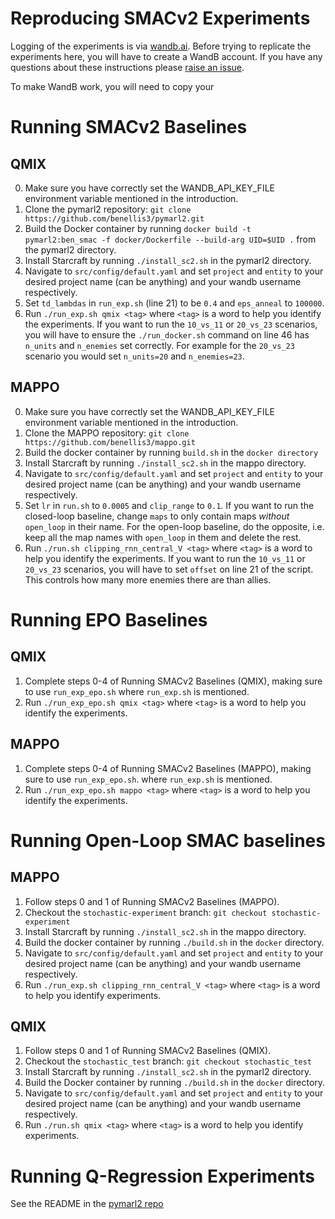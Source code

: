 # Reproducing SMACv2 Experiments

Logging of the experiments is via [wandb.ai](https://wandb.ai/). Before trying to replicate the experiments here, you will have to create a WandB account. If you have any questions about these instructions please [raise an issue](https://github.com/oxwhirl/smacv2/issues/new/choose).

To make WandB work, you will need to copy your

# Running SMACv2 Baselines

## QMIX

0. Make sure you have correctly set the WANDB_API_KEY_FILE environment variable mentioned in the introduction.
1. Clone the pymarl2 repository:
```git clone https://github.com/benellis3/pymarl2.git```
2. Build the Docker container by running `docker build -t pymarl2:ben_smac -f docker/Dockerfile --build-arg UID=$UID .` from the pymarl2 directory.
3. Install Starcraft by running `./install_sc2.sh` in the pymarl2 directory.
4. Navigate to `src/config/default.yaml` and set `project` and `entity` to your desired project name (can be anything) and your wandb username respectively.
5. Set `td_lambdas` in `run_exp.sh` (line 21) to be `0.4` and `eps_anneal` to `100000`.
6. Run `./run_exp.sh qmix <tag>` where `<tag>` is a word to help you identify the experiments. If you want to run the `10_vs_11` or `20_vs_23` scenarios, you will have to ensure the `./run_docker.sh` command on line 46 has `n_units` and `n_enemies` set correctly. For example for the `20_vs_23` scenario you would set `n_units=20` and `n_enemies=23`.

## MAPPO

0. Make sure you have correctly set the WANDB_API_KEY_FILE environment variable mentioned in the introduction.
1. Clone the MAPPO repository:
```git clone https://github.com/benellis3/mappo.git```
2. Build the docker container by running `build.sh` in the `docker directory`
3. Install Starcraft by running `./install_sc2.sh` in the mappo directory.
4. Navigate to `src/config/default.yaml` and set `project` and `entity` to your desired project name (can be anything) and your wandb username respectively.
5. Set `lr` in `run.sh` to `0.0005` and `clip_range` to `0.1`. If you want to run the closed-loop baseline, change `maps` to only contain maps *without* `open_loop` in their name. For the open-loop baseline, do the opposite, i.e. keep all the map names with `open_loop` in them and delete the rest.
6. Run `./run.sh clipping_rnn_central_V <tag>` where `<tag>` is a word to help you identify the experiments. If you want to run the `10_vs_11` or `20_vs_23` scenarios, you will have to set `offset` on line 21 of the script. This controls how many more enemies there are than allies.

# Running EPO Baselines

## QMIX

1. Complete steps 0-4 of Running SMACv2 Baselines (QMIX), making sure to use `run_exp_epo.sh` where `run_exp.sh` is mentioned.
2. Run `./run_exp_epo.sh qmix <tag>` where `<tag>` is a word to help you identify the experiments.

## MAPPO

1. Complete steps 0-4 of Running SMACv2 Baselines (MAPPO), making sure to use `run_exp_epo.sh`. where `run_exp.sh` is mentioned.
2. Run `./run_exp_epo.sh mappo <tag>` where `<tag>` is a word to help you identify the experiments.

# Running Open-Loop SMAC baselines

## MAPPO

1. Follow steps 0 and 1 of Running SMACv2 Baselines (MAPPO).
2. Checkout the `stochastic-experiment` branch:
   ```git checkout stochastic-experiment```
3. Install Starcraft by running `./install_sc2.sh` in the mappo directory.
4. Build the docker container by running `./build.sh` in the `docker` directory.
5. Navigate to `src/config/default.yaml` and set `project` and `entity` to your desired project name (can be anything) and your wandb username respectively.
6. Run `./run_exp.sh clipping_rnn_central_V <tag>` where `<tag>` is a word to help you identify experiments.

## QMIX

1. Follow steps 0 and 1 of Running SMACv2 Baselines (QMIX).
2. Checkout the `stochastic_test` branch:
```git checkout stochastic_test```
3. Install Starcraft by running `./install_sc2.sh` in the pymarl2 directory.
4. Build the Docker container by running `./build.sh` in the 
`docker` directory.
6. Navigate to `src/config/default.yaml` and set `project` and `entity` to your desired project name (can be anything) and your wandb username respectively.
7. Run `./run.sh qmix <tag>` where `<tag>` is a word to help you identify experiments.

# Running Q-Regression Experiments

See the README in the [pymarl2 repo](https://github.com/benellis3/pymarl2/tree/smacv2-feature-inferrability)
